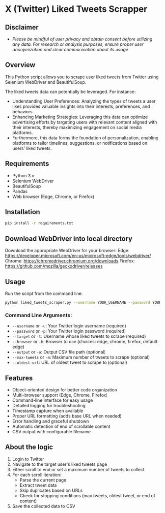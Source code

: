 # X (Twitter) Liked Tweets Scrapper

## Disclaimer
- _Please be mindful of user privacy and obtain consent before utilizing any data. For research or analysis purposes, ensure proper user anonymization and clear communication about its usage_

## Overview
This Python script allows you to scrape user liked tweets from Twitter using Selenium WebDriver and BeautifulSoup.

The liked tweets data can potentially be leveraged. For instance:
- Understanding User Preferences: Analyzing the types of tweets a user likes provides valuable insights into their interests, preferences, and behaviors.
- Enhancing Marketing Strategies: Leveraging this data can optimize advertising efforts by targeting users with relevant content aligned with their interests, thereby maximizing engagement on social media platforms.
- Furthermore, this data forms the foundation of personalization, enabling platforms to tailor timelines, suggestions, or notifications based on users' liked tweets.

## Requirements
- Python 3.x
- Selenium WebDriver
- BeautifulSoup
- Pandas
- Web browser (Edge, Chrome, or Firefox)

## Installation
```bash
pip install -r requirements.txt
```

## Download WebDriver into local directory
Download the appropriate WebDriver for your browser:
Edge: https://developer.microsoft.com/en-us/microsoft-edge/tools/webdriver/
Chrome: https://chromedriver.chromium.org/downloads
Firefox: https://github.com/mozilla/geckodriver/releases

## Usage
Run the script from the command line:

```bash
python liked_tweets_scraper.py --username YOUR_USERNAME --password YOUR_PASSWORD --target TARGET_USERNAME
```

### Command Line Arguments:
- `--username` or `-u`: Your Twitter login username (required)
- `--password` or `-p`: Your Twitter login password (required)
- `--target` or `-t`: Username whose liked tweets to scrape (required)
- `--browser` or `-b`: Browser to use (choices: edge, chrome, firefox, default: edge)
- `--output` or `-o`: Output CSV file path (optional)
- `--max-tweets` or `-m`: Maximum number of tweets to scrape (optional)
- `--oldest-url`: URL of oldest tweet to scrape to (optional)

## Features
- Object-oriented design for better code organization
- Multi-browser support (Edge, Chrome, Firefox)
- Command-line interface for easy usage
- Detailed logging for troubleshooting
- Timestamp capture when available
- Proper URL formatting (adds base URL when needed)
- Error handling and graceful shutdown
- Automatic detection of end of scrollable content
- CSV output with configurable filename

## About the logic 
1. Login to Twitter
2. Navigate to the target user's liked tweets page
3. Either scroll to end or set a maximum number of tweets to collect
4. For each scroll iteration:
   - Parse the current page
   - Extract tweet data
   - Skip duplicates based on URLs
   - Check for stopping conditions (max tweets, oldest tweet, or end of content)
5. Save the collected data to CSV
